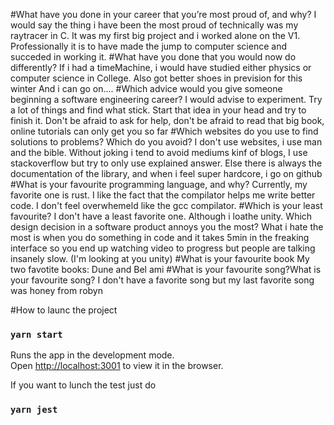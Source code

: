 #What have you done in your career that you’re most proud of, and why?
I would say the thing i have been the most proud of technically was my raytracer in C. It was my first big project and i worked alone on the V1.
Professionally it is to have made the jump to computer science and succeded in working it.
#What have you done that you would now do differently?
If i had a timeMachine, i would have studied either physics or computer science in College.
Also got better shoes in prevision for this winter
And i can go on....
#Which advice would you give someone beginning a software engineering career?
I would advise to experiment. Try a lot of things and find what stick. Start that idea in your head and try to finish it.
Don't be afraid to ask for help, don't be afraid to read that big book, online tutorials can only get you so far
#Which websites do you use to find solutions to problems? Which do you avoid?
I don't use websites, i use man and the bible. Without joking i tend to avoid mediums kinf of blogs, I use stackoverflow but try to only use explained answer. Else there is always the documentation of the library, and when i feel super hardcore, i go on github
#What is your favourite programming language, and why?
Currently, my favorite one is rust. I like the fact that the compilator helps me write better code. I don't feel overwhemeld like the gcc compilator.
#Which is your least favourite?
I don't have a least favorite one. Although i loathe unity.
Which design decision in a software product annoys you the most?
What i hate the most is when you do something in code and it takes 5min in the freaking interface so you end up watching video to progress but people are talking insanely slow. (I'm looking at you unity) 
#What is your favourite book
My two favotite books: Dune and Bel ami
#What is your favourite song?What is your favourite song?
I don't have a favorite song but my last favorite song was honey from robyn

#How to launc the project

### `yarn start`

Runs the app in the development mode.\
Open [http://localhost:3001](http://localhost:3001) to view it in the browser.

If you want to lunch the test just do
### `yarn jest`


